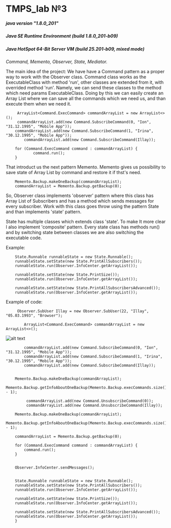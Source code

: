 # TMPS_lab №3
##### java version "1.8.0_201"
##### Java SE Runtime Environment (build 1.8.0_201-b09)
##### Java HotSpot 64-Bit Server VM (build 25.201-b09, mixed mode)
*Command, Memento, Observer, State, Mediator.*

The main idea of the project:
We have have a Command pattern as a proper way to work with the Observer class.
Command class works as the ExecutableClass with method 'run', other classes are extended from it, with overrided method 'run'. Namely, we can send these classes to the method which need params ExecutableClass. Doing by this we can easily create an Array List where we can save all the commands which we need us, and than execute them when we need it.

```
     ArrayList<Command.ExecCommand> commandArrayList = new ArrayList<>();
     commandArrayList.add(new Command.SubscribeCommand(0, "Ion", "31.12.1995", "Mobile App"));
    commandArrayList.add(new Command.SubscribeCommand(1, "Irina", "30.12.1995", "Mobile App"));
        commandArrayList.add(new Command.SubscribeCommand(Illay));

    for (Command.ExecCommand command : commandArrayList) {
            command.run();
    }
```
That introduct us the next pattern Memento.
Memento gives us possibility to save state of Array List by command and restore it if thst's need.

```
    Memento.Backup.makeOneBackup(commandArrayList);
    commandArrayList = Memento.Backup.getBackup(0);
```
So, Observer class implements 'observer' pattern where this class has Array List of Subscribers and has a method which sends messages for every subscriber. Work with this class goes throw using the pattern State and than implements 'state' pattern.

State has multiple classes which extends class 'state'. To make It more clear I also implement 'composite' pattern. Every state class has methods run() and by switching  state between classes we are also switching the executable code.

Example:
```
    State.Runnable runnableState = new State.Runnable();
    runnableState.setState(new State.PrintAllSubscribers());
    runnableState.run(Observer.InfoCenter.getArrayList());

    runnableState.setState(new State.PrintSize());
    runnableState.run(Observer.InfoCenter.getArrayList());

    runnableState.setState(new State.PrintAllSubscribersAdvanced());
    runnableState.run(Observer.InfoCenter.getArrayList());
```

Example of code:
```
     Observer.SubUser Illay = new Observer.SubUser(22, "Illay", "05.03.1993", "Browser");

        ArrayList<Command.ExecCommand> commandArrayList = new ArrayList<>();
```
![alt text](https://pp.userapi.com/c845217/v845217586/1e4e48/M7PZWyl6u4Y.jpg "Users and Admin")
       
```
        commandArrayList.add(new Command.SubscribeCommand(0, "Ion", "31.12.1995", "Mobile App"));
        commandArrayList.add(new Command.SubscribeCommand(1, "Irina", "30.12.1995", "Mobile App"));
        commandArrayList.add(new Command.SubscribeCommand(Illay)); 


    Memento.Backup.makeOneBackup(commandArrayList);
    Memento.Backup.getInfoAboutOneBackup(Memento.Backup.execCommands.size() - 1);

         commandArrayList.add(new Command.UnsubscribeCommand(0));
         commandArrayList.add(new Command.UnsubscribeCommand(Illay));

    Memento.Backup.makeOneBackup(commandArrayList);
    Memento.Backup.getInfoAboutOneBackup(Memento.Backup.execCommands.size() - 1);

    commandArrayList = Memento.Backup.getBackup(0);

    for (Command.ExecCommand command : commandArrayList) {
        command.run();
    }


    Observer.InfoCenter.sendMessages();


    State.Runnable runnableState = new State.Runnable();
    runnableState.setState(new State.PrintAllSubscribers());
    runnableState.run(Observer.InfoCenter.getArrayList());

    runnableState.setState(new State.PrintSize());
    runnableState.run(Observer.InfoCenter.getArrayList());

    runnableState.setState(new State.PrintAllSubscribersAdvanced());
    runnableState.run(Observer.InfoCenter.getArrayList());
    }
```

